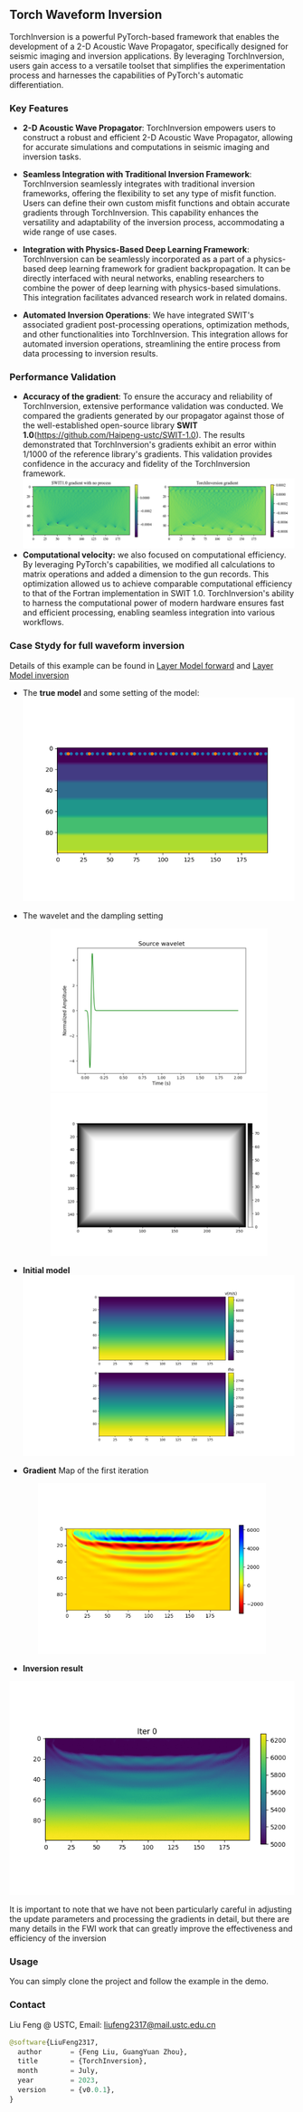 <!--
 * @Author: LiuFeng(USTC) : liufeng2317@mail.ustc.edu.cn
 * @Date: 2023-07-03 11:16:43
 * @LastEditors: LiuFeng
 * @LastEditTime: 2023-07-03 17:33:14
 * @FilePath: /TorchInversion/README.md
 * @Description: 
 * Copyright (c) 2023 by ${git_name} email: ${git_email}, All Rights Reserved.
-->
## Torch Waveform Inversion
TorchInversion is a powerful PyTorch-based framework that enables the development of a 2-D Acoustic Wave Propagator, specifically designed for seismic imaging and inversion applications. By leveraging TorchInversion, users gain access to a versatile toolset that simplifies the experimentation process and harnesses the capabilities of PyTorch's automatic differentiation.

### Key Features
* **2-D Acoustic Wave Propagator**: TorchInversion empowers users to construct a robust and efficient 2-D Acoustic Wave Propagator, allowing for accurate simulations and computations in seismic imaging and inversion tasks.

* **Seamless Integration with Traditional Inversion Framework**: TorchInversion seamlessly integrates with traditional inversion frameworks, offering the flexibility to set any type of misfit function. Users can define their own custom misfit functions and obtain accurate gradients through TorchInversion. This capability enhances the versatility and adaptability of the inversion process, accommodating a wide range of use cases.

* **Integration with Physics-Based Deep Learning Framework**: TorchInversion can be seamlessly incorporated as a part of a physics-based deep learning framework for gradient backpropagation. It can be directly interfaced with neural networks, enabling researchers to combine the power of deep learning with physics-based simulations. This integration facilitates advanced research work in related domains.

* **Automated Inversion Operations**: We have integrated SWIT's associated gradient post-processing operations, optimization methods, and other functionalities into TorchInversion. This integration allows for automated inversion operations, streamlining the entire process from data processing to inversion results.

### Performance Validation

* **Accuracy of the gradient**: To ensure the accuracy and reliability of TorchInversion, extensive performance validation was conducted. We compared the gradients generated by our propagator against those of the well-established open-source library **SWIT 1.0**(https://github.com/Haipeng-ustc/SWIT-1.0). The results demonstrated that TorchInversion's gradients exhibit an error within 1/1000 of the reference library's gradients. This validation provides confidence in the accuracy and fidelity of the TorchInversion framework.
  ![](Md_img/2023-07-03-11-36-55.png)
* **Computational velocity:** we also focused on computational efficiency. By leveraging PyTorch's capabilities, we modified all calculations to matrix operations and added a dimension to the gun records. This optimization allowed us to achieve comparable computational efficiency to that of the Fortran implementation in SWIT 1.0. TorchInversion's ability to harness the computational power of modern hardware ensures fast and efficient processing, enabling seamless integration into various workflows.

### Case Stydy for full waveform inversion
Details of this example can be found in [Layer Model forward](./demo/02_01_forward_LayeredModel.ipynb) and [Layer Model inversion](./demo/02_02_inversion_LayeredModel.ipynb)

* The **true model** and some setting of the model:
![](./demo/data/02_LayerModel/AD/model/True/observed_system.png)

* The wavelet and the dampling setting
    <div align="center"><img src="./demo/data/02_LayerModel/AD/model/True/ricker.png" width = 80%></div>
    <div align="center"><img src="./demo/data/02_LayerModel/AD/model/True/damp_global.png" width = 80%></div>

* **Initial model**
    ![](./demo/data/02_LayerModel/AD/model/Initial/model_init.png)

* **Gradient** Map of the first iteration

<div align="center"><img src="./demo/data/02_LayerModel/AD/model/inv/../../inv/grad/0.png" width = 80%></div>

* **Inversion result**

![](./demo/data/02_LayerModel/AD/model/inv/../../inv/model/inversion.gif)

It is important to note that we have not been particularly careful in adjusting the update parameters and processing the gradients in detail, but there are many details in the FWI work that can greatly improve the effectiveness and efficiency of the inversion

### Usage
You can simply clone the project and follow the example in the demo.

### Contact
 Liu Feng @ USTC, Email: liufeng2317@mail.ustc.edu.cn

```python
@software{LiuFeng2317,
  author       = {Feng Liu, GuangYuan Zhou},
  title        = {TorchInversion},
  month        = July,
  year         = 2023,
  version      = {v0.0.1},
}
```
